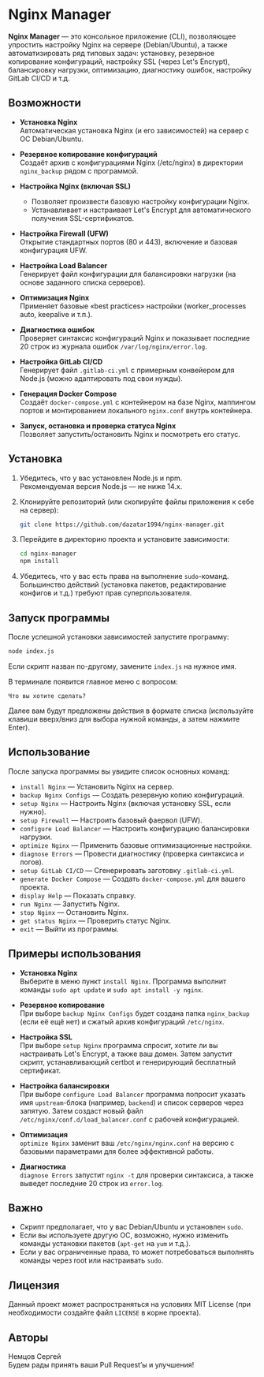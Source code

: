 # Nginx Manager

**Nginx Manager** — это консольное приложение (CLI), позволяющее упростить настройку Nginx на сервере (Debian/Ubuntu), а также автоматизировать ряд типовых задач: установку, резервное копирование конфигураций, настройку SSL (через Let's Encrypt), балансировку нагрузки, оптимизацию, диагностику ошибок, настройку GitLab CI/CD и т.д.

## Возможности

- **Установка Nginx**  
  Автоматическая установка Nginx (и его зависимостей) на сервер с ОС Debian/Ubuntu.

- **Резервное копирование конфигураций**  
  Создаёт архив с конфигурациями Nginx (/etc/nginx) в директории `nginx_backup` рядом с программой.

- **Настройка Nginx (включая SSL)**  
  - Позволяет произвести базовую настройку конфигурации Nginx.  
  - Устанавливает и настраивает Let's Encrypt для автоматического получения SSL-сертификатов.

- **Настройка Firewall (UFW)**  
  Открытие стандартных портов (80 и 443), включение и базовая конфигурация UFW.

- **Настройка Load Balancer**  
  Генерирует файл конфигурации для балансировки нагрузки (на основе заданного списка серверов).

- **Оптимизация Nginx**  
  Применяет базовые «best practices» настройки (worker_processes auto, keepalive и т.п.).

- **Диагностика ошибок**  
  Проверяет синтаксис конфигураций Nginx и показывает последние 20 строк из журнала ошибок `/var/log/nginx/error.log`.

- **Настройка GitLab CI/CD**  
  Генерирует файл `.gitlab-ci.yml` с примерным конвейером для Node.js (можно адаптировать под свои нужды).

- **Генерация Docker Compose**  
  Создаёт `docker-compose.yml` с контейнером на базе Nginx, маппингом портов и монтированием локального `nginx.conf` внутрь контейнера.

- **Запуск, остановка и проверка статуса Nginx**  
  Позволяет запустить/остановить Nginx и посмотреть его статус.

## Установка

1. Убедитесь, что у вас установлен Node.js и npm.  
   Рекомендуемая версия Node.js — не ниже 14.x.

2. Клонируйте репозиторий (или скопируйте файлы приложения к себе на сервер):

   ```bash
   git clone https://github.com/dazatar1994/nginx-manager.git
   ```

3. Перейдите в директорию проекта и установите зависимости:

   ```bash
   cd nginx-manager
   npm install
   ```

4. Убедитесь, что у вас есть права на выполнение `sudo`-команд.  
   Большинство действий (установка пакетов, редактирование конфигов и т.д.) требуют прав суперпользователя.

## Запуск программы

После успешной установки зависимостей запустите программу:

```bash
node index.js
```

Если скрипт назван по-другому, замените `index.js` на нужное имя.

В терминале появится главное меню с вопросом:

```plaintext
Что вы хотите сделать?
```

Далее вам будут предложены действия в формате списка (используйте клавиши вверх/вниз для выбора нужной команды, а затем нажмите Enter).

## Использование

После запуска программы вы увидите список основных команд:

- `install Nginx` — Установить Nginx на сервер.
- `backup Nginx Configs` — Создать резервную копию конфигураций.
- `setup Nginx` — Настроить Nginx (включая установку SSL, если нужно).
- `setup Firewall` — Настроить базовый фаервол (UFW).
- `configure Load Balancer` — Настроить конфигурацию балансировки нагрузки.
- `optimize Nginx` — Применить базовые оптимизационные настройки.
- `diagnose Errors` — Провести диагностику (проверка синтаксиса и логов).
- `setup GitLab CI/CD` — Сгенерировать заготовку `.gitlab-ci.yml`.
- `generate Docker Compose` — Создать `docker-compose.yml` для вашего проекта.
- `display Help` — Показать справку.
- `run Nginx` — Запустить Nginx.
- `stop Nginx` — Остановить Nginx.
- `get status Nginx` — Проверить статус Nginx.
- `exit` — Выйти из программы.

## Примеры использования

- **Установка Nginx**  
  Выберите в меню пункт `install Nginx`. Программа выполнит команды `sudo apt update` и `sudo apt install -y nginx`.

- **Резервное копирование**  
  При выборе `backup Nginx Configs` будет создана папка `nginx_backup` (если её ещё нет) и сжатый архив конфигураций `/etc/nginx`.

- **Настройка SSL**  
  При выборе `setup Nginx` программа спросит, хотите ли вы настраивать Let's Encrypt, а также ваш домен. Затем запустит скрипт, устанавливающий certbot и генерирующий бесплатный сертификат.

- **Настройка балансировки**  
  При выборе `configure Load Balancer` программа попросит указать имя `upstream`-блока (например, `backend`) и список серверов через запятую. Затем создаст новый файл `/etc/nginx/conf.d/load_balancer.conf` с рабочей конфигурацией.

- **Оптимизация**  
  `optimize Nginx` заменит ваш `/etc/nginx/nginx.conf` на версию с базовыми параметрами для более эффективной работы.

- **Диагностика**  
  `diagnose Errors` запустит `nginx -t` для проверки синтаксиса, а также выведет последние 20 строк из `error.log`.

## Важно

- Скрипт предполагает, что у вас Debian/Ubuntu и установлен `sudo`.
- Если вы используете другую ОС, возможно, нужно изменить команды установки пакетов (`apt-get` на `yum` и т.д.).
- Если у вас ограниченные права, то может потребоваться выполнять команды через root или настраивать `sudo`.

## Лицензия

Данный проект может распространяться на условиях MIT License (при необходимости создайте файл `LICENSE` в корне проекта).

## Авторы

Немцов Сергей  
Будем рады принять ваши Pull Request’ы и улучшения!

